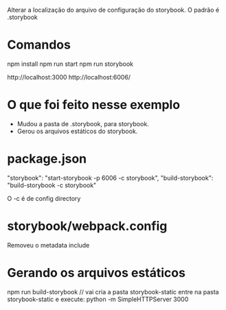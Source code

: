 Alterar a localização do arquivo de configuração do storybook.
O padrão é .storybook



# Comandos
npm install
npm run start
npm run storybook

http://localhost:3000
http://localhost:6006/


# O que foi feito nesse exemplo
- Mudou a pasta de .storybook, para storybook.
- Gerou os arquivos estáticos do storybook.

# package.json
"storybook": "start-storybook -p 6006 -c storybook",
"build-storybook": "build-storybook -c storybook"

O -c é de config directory

# storybook/webpack.config
Removeu o metadata include

# Gerando os arquivos estáticos
npm run build-storybook  // vai cria a pasta storybook-static
entre na pasta storybook-static e execute: python -m SimpleHTTPServer 3000